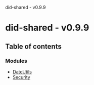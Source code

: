 did-shared - v0.9.9

# did-shared - v0.9.9

## Table of contents

### Modules

- [DateUtils](modules/dateutils.md)
- [Security](modules/security.md)
